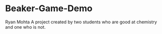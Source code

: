 # Beaker-Game-Demo
Ryan Mohta
A project created by two students who are good at chemistry and one who is not.
